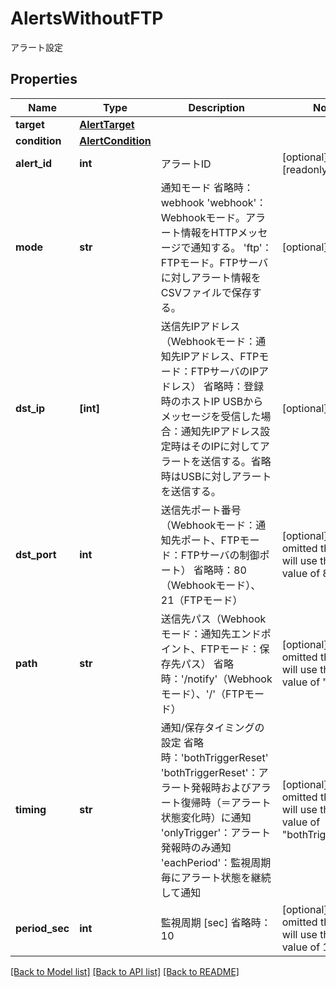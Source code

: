 # AlertsWithoutFTP

アラート設定

## Properties
Name | Type | Description | Notes
------------ | ------------- | ------------- | -------------
**target** | [**AlertTarget**](AlertTarget.md) |  | 
**condition** | [**AlertCondition**](AlertCondition.md) |  | 
**alert_id** | **int** | アラートID  | [optional] [readonly] 
**mode** | **str** | 通知モード   省略時：webhook   &#39;webhook&#39;：Webhookモード。アラート情報をHTTPメッセージで通知する。   &#39;ftp&#39;：FTPモード。FTPサーバに対しアラート情報をCSVファイルで保存する。    | [optional] 
**dst_ip** | **[int]** | 送信先IPアドレス（Webhookモード：通知先IPアドレス、FTPモード：FTPサーバのIPアドレス）   省略時：登録時のホストIP   USBからメッセージを受信した場合：通知先IPアドレス設定時はそのIPに対してアラートを送信する。省略時はUSBに対しアラートを送信する。  | [optional] 
**dst_port** | **int** | 送信先ポート番号（Webhookモード：通知先ポート、FTPモード：FTPサーバの制御ポート）   省略時：80（Webhookモード）、21（FTPモード）  | [optional]  if omitted the server will use the default value of 80
**path** | **str** | 送信先パス（Webhookモード：通知先エンドポイント、FTPモード：保存先パス）   省略時：&#39;/notify&#39;（Webhookモード）、&#39;/&#39;（FTPモード）  | [optional]  if omitted the server will use the default value of "/notify"
**timing** | **str** | 通知/保存タイミングの設定   省略時：&#39;bothTriggerReset&#39;   &#39;bothTriggerReset&#39;：アラート発報時およびアラート復帰時（＝アラート状態変化時）に通知   &#39;onlyTrigger&#39;：アラート発報時のみ通知   &#39;eachPeriod&#39;：監視周期毎にアラート状態を継続して通知    | [optional]  if omitted the server will use the default value of "bothTriggerReset"
**period_sec** | **int** | 監視周期 [sec]   省略時：10  | [optional]  if omitted the server will use the default value of 10

[[Back to Model list]](../README.md#documentation-for-models) [[Back to API list]](../README.md#documentation-for-api-endpoints) [[Back to README]](../README.md)


